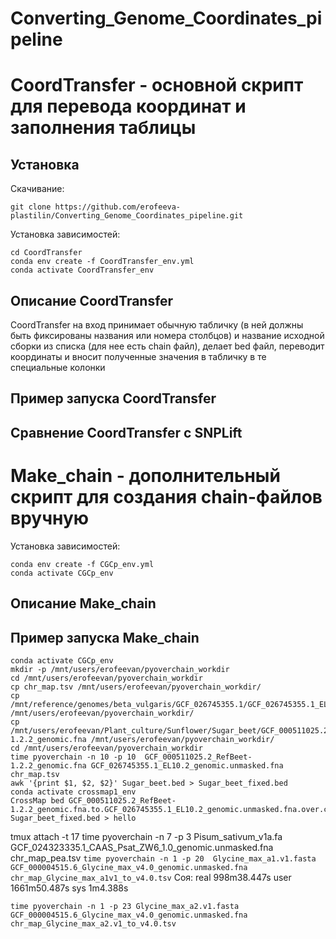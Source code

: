 # Converting_Genome_Coordinates_pipeline
# CoordTransfer - основной скрипт для перевода координат и заполнения таблицы
## Установка
Скачивание:
```
git clone https://github.com/erofeeva-plastilin/Converting_Genome_Coordinates_pipeline.git
```
Установка зависимостей:
```
cd CoordTransfer
conda env create -f CoordTransfer_env.yml
conda activate CoordTransfer_env
```
## Описание CoordTransfer
CoordTransfer на вход принимает обычную табличку (в ней должны быть фиксированы названия или номера столбцов) и название исходной сборки из списка (для нее есть chain файл), делает bed файл, переводит координаты и вносит полученные значения в табличку в те специальные колонки

## Пример запуска CoordTransfer

## Сравнение CoordTransfer с SNPLift

# Make_chain - дополнительный скрипт для создания chain-файлов вручную
Установка зависимостей:
```
conda env create -f CGCp_env.yml
conda activate CGCp_env
```
## Описание Make_chain

## Пример запуска Make_chain
```
conda activate CGCp_env
mkdir -p /mnt/users/erofeevan/pyoverchain_workdir
cd /mnt/users/erofeevan/pyoverchain_workdir
cp chr_map.tsv /mnt/users/erofeevan/pyoverchain_workdir/
cp /mnt/reference/genomes/beta_vulgaris/GCF_026745355.1/GCF_026745355.1_EL10.2_genomic.unmasked.fna /mnt/users/erofeevan/pyoverchain_workdir/
cp /mnt/users/erofeevan/Plant_culture/Sunflower/Sugar_beet/GCF_000511025.2_RefBeet-1.2.2_genomic.fna /mnt/users/erofeevan/pyoverchain_workdir/
cd /mnt/users/erofeevan/pyoverchain_workdir
time pyoverchain -n 10 -p 10  GCF_000511025.2_RefBeet-1.2.2_genomic.fna GCF_026745355.1_EL10.2_genomic.unmasked.fna chr_map.tsv
awk '{print $1, $2, $2}' Sugar_beet.bed > Sugar_beet_fixed.bed
conda activate crossmap1_env
CrossMap bed GCF_000511025.2_RefBeet-1.2.2_genomic.fna.to.GCF_026745355.1_EL10.2_genomic.unmasked.fna.over.chain Sugar_beet_fixed.bed > hello
```
tmux attach -t 17
time pyoverchain -n 7 -p 3  Pisum_sativum_v1a.fa GCF_024323335.1_CAAS_Psat_ZW6_1.0_genomic.unmasked.fna chr_map_pea.tsv
```time pyoverchain -n 1 -p 20  Glycine_max_a1.v1.fasta GCF_000004515.6_Glycine_max_v4.0_genomic.unmasked.fna chr_map_Glycine_max_a1v1_to_v4.0.tsv```
Соя: 
real    998m38.447s
user    1661m50.487s
sys     1m4.388s

```time pyoverchain -n 1 -p 23 Glycine_max_a2.v1.fasta GCF_000004515.6_Glycine_max_v4.0_genomic.unmasked.fna chr_map_Glycine_max_a2.v1_to_v4.0.tsv```
